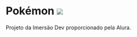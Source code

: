 # Pokémon <img src= "https://www.animatedimages.org/data/media/1446/animated-pokemon-image-0016.gif">

Projeto da Imersão Dev proporcionado pela Alura.

